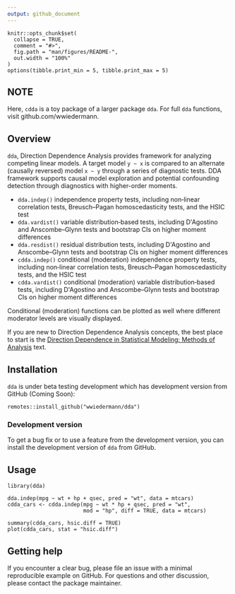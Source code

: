 ```yaml
---
output: github_document
---
```

<!-- README.md is generated from README.Rmd. Please edit that file -->

```{r, include = FALSE}
knitr::opts_chunk$set(
  collapse = TRUE,
  comment = "#>",
  fig.path = "man/figures/README-",
  out.width = "100%"
)
options(tibble.print_min = 5, tibble.print_max = 5)
```
## NOTE
Here, `cdda` is a toy package of a larger package `dda`. For full `dda` functions, visit github.com/wwiedermann.

## Overview

`dda`, Direction Dependence Analysis provides framework for analyzing competing linear models. A target model `y ~ x` is compared to an alternate (causally reversed) model `x ~ y` through a series of diagnostic tests. DDA framework supports causal model exploration and potential confounding detection through diagnostics with higher-order moments.

* `dda.indep()` independence property tests, including non‐linear correlation tests, Breusch–Pagan homoscedasticity tests, and the HSIC test 
* `dda.vardist()` variable distribution‐based tests, including D'Agostino and Anscombe–Glynn tests and bootstrap CIs on higher moment differences
* `dda.resdist()` residual distribution tests, including D'Agostino and Anscombe–Glynn tests and bootstrap CIs on higher moment differences
* `cdda.indep()` conditional (moderation) independence property tests, including non‐linear correlation tests, Breusch–Pagan homoscedasticity tests, and the HSIC test 
* `cdda.vardist()` conditional (moderation) variable distribution‐based tests, including D'Agostino and Anscombe–Glynn tests and bootstrap CIs on higher moment differences

Conditional (moderation) functions can be plotted as well where different moderator levels are visually displayed. 

If you are new to Direction Dependence Analysis concepts, the best place to start is the [Direction Dependence in Statistical Modeling: Methods of Analysis](https://onlinelibrary.wiley.com/doi/book/10.1002/9781119523024) text.

## Installation

`dda` is under beta testing development which has development version from GitHub (Coming Soon): 

```{r, eval = FALSE, echo = TRUE}
remotes::install_github("wwiedermann/dda")
```

### Development version

To get a bug fix or to use a feature from the development version, you can install the development version of `dda` from GitHub.

## Usage

```{r, eval = FALSE, echo = TRUE}
library(dda)
```


```{r, eval = FALSE, message = FALSE}
dda.indep(mpg ~ wt + hp + qsec, pred = "wt", data = mtcars)
cdda_cars <- cdda.indep(mpg ~ wt * hp + qsec, pred = "wt",
                        mod = "hp", diff = TRUE, data = mtcars)

summary(cdda_cars, hsic.diff = TRUE)
plot(cdda_cars, stat = "hsic.diff")
```

## Getting help

If you encounter a clear bug, please file an issue with a minimal reproducible example on GitHub. For questions and other discussion, please contact the package maintainer.

